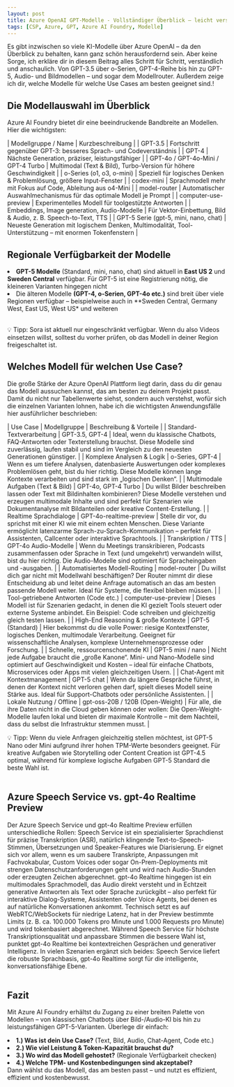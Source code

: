 ```yaml
---
layout: post
title: Azure OpenAI GPT-Modelle - Vollständiger Überblick – leicht verständlich
tags: [CSP, Azure, GPT, Azure AI Foundry, Modelle]
---
```


Es gibt inzwischen so viele KI-Modelle über Azure OpenAI – da den Überblick zu behalten, kann ganz schön herausfordernd sein. Aber keine Sorge, ich erkläre dir in diesem Beitrag alles Schritt für Schritt, verständlich und anschaulich. Von GPT-3.5 über o-Serien, GPT-4-Reihe bis hin zu GPT-5, Audio- und Bildmodellen – und sogar dem Modellrouter. Außerdem zeige ich dir, welche Modelle für welche Use Cases am besten geeignet sind.!<br>

## Die Modellauswahl im Überblick

Azure AI Foundry bietet dir eine beeindruckende Bandbreite an Modellen. Hier die wichtigsten:

| Modellgruppe / Name |	Kurzbeschreibung |
| GPT-3.5 |	Fortschritt gegenüber GPT-3: besseres Sprach- und Codeverständnis |
| GPT-4 |	Nächste Generation, präziser, leistungsfähiger |
| GPT-4o / GPT-4o-Mini / GPT-4 Turbo |	Multimodal (Text & Bild), Turbo-Version für höhere Geschwindigkeit |
| o-Series (o1, o3, o-mini) |	Speziell für logisches Denken & Problemlösung, größere Input-Fenster |
| codex-mini |	Sprachmodell mehr mit Fokus auf Code, Ableitung aus o4-Mini |
| model-router |	Automatischer Auswahlmechanismus für das optimale Modell je Prompt |
| computer-use-preview |	Experimentelles Modell für toolgestützte Antworten |
| Embeddings, Image generation, Audio-Modelle |	Für Vektor-Einbettung, Bild & Audio, z. B. Speech-to-Text, TTS |
| GPT-5 Serie (gpt-5, mini, nano, chat) |	Neueste Generation mit logischem Denken, Multimodalität, Tool-Unterstützung – mit enormen Tokenfenstern |


## Regionale Verfügbarkeit der Modelle
<li><b>GPT-5 Modelle</b> (Standard, mini, nano, chat) sind aktuell in <b>East US 2</b> und <b>Sweden Central</b> verfügbar. Für GPT-5 ist eine Registrierung nötig, die kleineren Varianten hingegen nicht</li>
<li>Die älteren Modelle <b>(GPT-4, o-Serien, GPT-4o etc.)</b> sind breit über viele Regionen verfügbar – beispielweise auch in **Sweden Central, Germany West, East US, West US* und weiteren</li><br>

💡 Tipp: Sora ist aktuell nur eingeschränkt verfügbar. Wenn du also Videos einsetzen willst, solltest du vorher prüfen, ob das Modell in deiner Region freigeschaltet ist.<br>

## Welches Modell für welchen Use Case?

Die große Stärke der Azure OpenAI Plattform liegt darin, dass du dir genau das Modell aussuchen kannst, das am besten zu deinem Projekt passt. Damit du nicht nur Tabellenwerte siehst, sondern auch verstehst, wofür sich die einzelnen Varianten lohnen, habe ich die wichtigsten Anwendungsfälle hier ausführlicher beschrieben:

| Use Case |	Modellgruppe |	Beschreibung & Vorteile |
| Standard-Textverarbeitung |	GPT-3.5, GPT-4 |	Ideal, wenn du klassische Chatbots, FAQ-Antworten oder Texterstellung brauchst. Diese Modelle sind zuverlässig, laufen stabil und sind im Vergleich zu den neuesten Generationen günstiger. |
| Komplexe Analysen & Logik |	o-Series, GPT-4	| Wenn es um tiefere Analysen, datenbasierte Auswertungen oder komplexes Problemlösen geht, bist du hier richtig. Diese Modelle können lange Kontexte verarbeiten und sind stark im „logischen Denken“. |
| Multimodale Aufgaben (Text & Bild) |	GPT-4o, GPT-4 Turbo |	Du willst Bilder beschreiben lassen oder Text mit Bildinhalten kombinieren? Diese Modelle verstehen und erzeugen multimodale Inhalte und sind perfekt für Szenarien wie Dokumentanalyse mit Bildanteilen oder kreative Content-Erstellung. |
| Realtime Sprachdialoge |	GPT-4o-realtime-preview |	Stelle dir vor, du sprichst mit einer KI wie mit einem echten Menschen. Diese Variante ermöglicht latenzarme Sprach-zu-Sprach-Kommunikation – perfekt für Assistenten, Callcenter oder interaktive Sprachtools. |
| Transkription / TTS |	GPT-4o Audio-Modelle |	Wenn du Meetings transkribieren, Podcasts zusammenfassen oder Sprache in Text (und umgekehrt) verwandeln willst, bist du hier richtig. Die Audio-Modelle sind optimiert für Spracheingaben und -ausgaben. |
| Automatisiertes Modell-Routing |	model-router |	Du willst dich gar nicht mit Modellwahl beschäftigen? Der Router nimmt dir diese Entscheidung ab und leitet deine Anfrage automatisch an das am besten passende Modell weiter. Ideal für Systeme, die flexibel bleiben müssen. |
| Tool-getriebene Antworten (Code etc.) |	computer-use-preview |	Dieses Modell ist für Szenarien gedacht, in denen die KI gezielt Tools steuert oder externe Systeme anbindet. Ein Beispiel: Code schreiben und gleichzeitig gleich testen lassen. |
| High-End Reasoning & große Kontexte |	GPT-5 (Standard) |	Hier bekommst du die volle Power: riesige Kontextfenster, logisches Denken, multimodale Verarbeitung. Geeignet für wissenschaftliche Analysen, komplexe Unternehmensprozesse oder Forschung. |
| Schnelle, ressourcenschonende KI |	GPT-5 mini / nano |	Nicht jede Aufgabe braucht die „große Kanone“. Mini- und Nano-Modelle sind optimiert auf Geschwindigkeit und Kosten – ideal für einfache Chatbots, Microservices oder Apps mit vielen gleichzeitigen Usern. |
| Chat-Agent mit Kontextmanagement  |	GPT-5 chat | Wenn du längere Gespräche führst, in denen der Kontext nicht verloren gehen darf, spielt dieses Modell seine Stärke aus. Ideal für Support-Chatbots oder persönliche Assistenten. |
| Lokale Nutzung / Offline |	gpt-oss-20B / 120B (Open-Weight) |	Für alle, die ihre Daten nicht in die Cloud geben können oder wollen: Die Open-Weight-Modelle laufen lokal und bieten dir maximale Kontrolle – mit dem Nachteil, dass du selbst die Infrastruktur stemmen musst. |<br>


💡 Tipp: Wenn du viele Anfragen gleichzeitig stellen möchtest, ist GPT-5 Nano oder Mini aufgrund ihrer hohen TPM-Werte besonders geeignet. Für kreative Aufgaben wie Storytelling oder Content Creation ist GPT-4.5 optimal, während für komplexe logische Aufgaben GPT-5 Standard die beste Wahl ist.<br><br>

## Azure Speech Service vs. gpt-4o Realtime Preview
Der Azure Speech Service und gpt-4o Realtime Preview erfüllen unterschiedliche Rollen: Speech Service ist ein spezialisierter Sprachdienst für präzise Transkription (ASR), natürlich klingende Text-to-Speech-Stimmen, Übersetzungen und Speaker-Features wie Diarisierung. Er eignet sich vor allem, wenn es um saubere Transkripte, Anpassungen mit Fachvokabular, Custom Voices oder sogar On-Prem-Deployments mit strengen Datenschutzanforderungen geht und wird nach Audio-Stunden oder erzeugten Zeichen abgerechnet. gpt-4o Realtime hingegen ist ein multimodales Sprachmodell, das Audio direkt versteht und in Echtzeit generative Antworten als Text oder Sprache zurückgibt – also perfekt für interaktive Dialog-Systeme, Assistenten oder Voice Agents, bei denen es auf natürliche Konversationen ankommt. Technisch setzt es auf WebRTC/WebSockets für niedrige Latenz, hat in der Preview bestimmte Limits (z. B. ca. 100.000 Tokens pro Minute und 1.000 Requests pro Minute) und wird tokenbasiert abgerechnet. Während Speech Service für höchste Transkriptionsqualität und anpassbare Stimmen die bessere Wahl ist, punktet gpt-4o Realtime bei kontextreichen Gesprächen und generativer Intelligenz. In vielen Szenarien ergänzt sich beides: Speech Service liefert die robuste Sprachbasis, gpt-4o Realtime sorgt für die intelligente, konversationsfähige Ebene.<br><br>

## Fazit

Mit Azure AI Foundry erhältst du Zugang zu einer breiten Palette von Modellen – von klassischen Chatbots über Bild-/Audio-KI bis hin zu leistungsfähigen GPT-5-Varianten. Überlege dir einfach:
<li><b>1.) Was ist dein Use Case?</b> (Text, Bild, Audio, Chat-Agent, Code etc.)</li>
<li><b>2.) Wie viel Leistung & Token-Kapazität brauchst du?</b></li>
<li><b>3.) Wo wird das Modell gehostet?</b> (Regionale Verfügbarkeit checken)</li>
<li><b>4.) Welche TPM- und Kostenbedingungen sind akzeptabel?</b></li>
Dann wählst du das Modell, das am besten passt – und nutzt es effizient, effizient und kostenbewusst.
